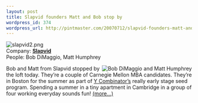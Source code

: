```yaml
--- 
layout: post
title: Slapvid founders Matt and Bob stop by
wordpress_id: 374
wordpress_url: http://pintmaster.com/20070712/slapvid-founders-matt-and-bob-stop-by/
---
```

<p><img src="http://topstartup.com/wp-content/uploads/2007/07/slapvid2.png" alt="slapvid2.png" /><br />
Company:  <a href="http://www.slapvid.com/"><strong>Slapvid</strong></a><br />
People: Bob DiMaggio, Matt Humphrey</p>
<p><a href="http://topstartup.com/2007/07/12/slapvid-founders-matt-and-bob-stop-by/bob-dimaggio-and-matt-humphrey/" rel="attachment wp-att-127" title="Bob DiMaggio and Matt Humphrey"><img src="http://topstartup.com/wp-content/uploads/2007/07/bob_dimaggio_matt_humphrey.thumbnail.jpg" alt="Bob DiMaggio and Matt Humphrey" align="right" /></a>Bob and Matt from Slapvid stopped by the loft today. They&rsquo;re a couple of Carnegie Mellon MBA candidates. They&rsquo;re in Boston for the summer as part of <a href="http://ycombinator.com">Y Combinator&rsquo;s</a> really early stage seed program. Spending a summer in a tiny apartment in Cambridge in a group of four working everyday sounds fun! <a href="http://topstartup.com/2007/07/12/slapvid-founders-matt-and-bob-stop-by/#more-126">(more&hellip;)</a></p>
